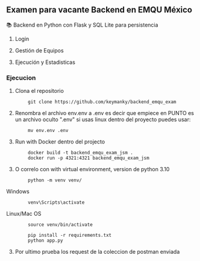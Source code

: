## Examen para vacante Backend en EMQU M&eacute;xico

📚 Backend en Python con Flask y SQL Lite para persistencia

1. Login

2. Gesti&oacute;n de Equipos

3. Ejecuci&oacute;n y Estadisticas


### Ejecucion

1. Clona el repositorio

```
        git clone https://github.com/keymanky/backend_emqu_exam
```
2. Renombra el archivo env.env a .env es decir que empiece en PUNTO es un archivo oculto ".env" si usas linux dentro del proyecto puedes usar:

```
        mv env.env .env
```

3. Run with Docker dentro del projecto

```
        docker build -t backend_emqu_exam_jsm .
        docker run -p 4321:4321 backend_emqu_exam_jsm
```

3. O correlo con with virtual environment, version de python 3.10 

```
        python -m venv venv/
```

Windows

```
        venv\Scripts\activate
```
Linux/Mac OS

```
        source venv/bin/activate
```

```
        pip install -r requirements.txt
        python app.py
```

3. Por ultimo prueba los request de la coleccion de postman enviada
